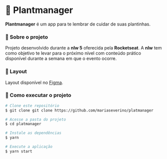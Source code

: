 # :seedling: Plantmanager

**Plantmanager** é um app para te lembrar de cuidar de suas plantinhas.

### :pushpin: Sobre o projeto
Projeto desenvolvido durante a **nlw 5** oferecida pela **Rocketseat**. A **nlw** tem como objetivo te levar para o próximo nível com conteúdo prático disponível durante a semana em que o evento ocorre.

### :art: Layout
Layout disponível no [Figma](https://www.figma.com/file/IhQRtrOZdu3TrvkPYREzOy/PlantManager/duplicate).

### :rocket: Como executar o projeto

```bash
# Clone este repositório
$ git clone git clone https://github.com/mariaseverino/platmanager

# Acesse a pasta do projeto
$ cd platmanager

# Instale as dependências
$ yarn

# Execute a aplicação
$ yarn start
```